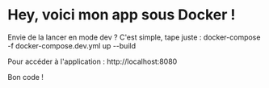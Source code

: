 # Hey, voici mon app sous Docker !

Envie de la lancer en mode dev ? C'est simple, tape juste :
docker-compose -f docker-compose.dev.yml up --build

Pour accéder à l'application :
http://localhost:8080

Bon code !

